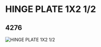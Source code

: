 # HINGE PLATE 1X2 1/2
## 4276
![HINGE PLATE 1X2 1/2](https://lc-www-live-s.legocdn.com/media/bricks/5/2/4211485.jpg)